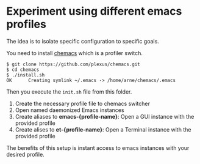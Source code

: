 # Experiment using different emacs profiles

The idea is to isolate specific configuration to specific goals.

You need to install [chemacs](https://github.com/plexus/chemacs) which
is a profiler switch.

```shell
$ git clone https://github.com/plexus/chemacs.git
$ cd chemacs
$ ./install.sh
OK      Creating symlink ~/.emacs -> /home/arne/chemacs/.emacs
```


Then you execute the `init.sh` file from this folder.

1. Create the necessary profile file to chemacs switcher
2. Open named daemonized Emacs instances
3. Create aliases to **emacs-{profile-name}**: Open a GUI instance with the provided profile
4. Create alises to **et-{profile-name}**: Open a Terminal instance with the provided profile

The benefits of this setup is instant access to emacs instances with
your desired profile.